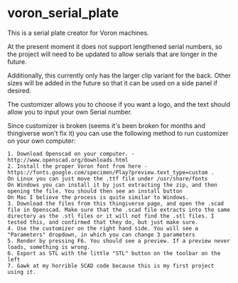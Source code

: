 # voron_serial_plate
This is a serial plate creator for Voron machines.

At the present moment it does not support lengthened serial numbers, so the project will need to be updated to allow serials that are longer in the future.

Additionally, this currently only has the larger clip variant for the back. Other sizes will be added in the future so that it can be used on a side panel if desired.

The customizer allows you to choose if you want a logo, and the text should allow you to input your own Serial number.

Since customizer is broken (seems it's been broken for months and thingiverse won't fix it) you can use the following method to run customizer on your own computer:

    1. Download Openscad on your computer. - http://www.openscad.org/downloads.html
    2. Install the proper Voron font from here - https://fonts.google.com/specimen/Play?preview.text_type=custom .
    On Linux you can just move the .ttf file under /usr/share/fonts
    On Windows you can install it by just extracting the zip, and then opening the file. You should then see an install button
    On Mac I believe the process is quite similar to Windows.
    3. Download the files from this thingiverse page, and open the .scad file in Openscad. Make sure that the .scad file extracts into the same directory as the .stl files or it will not find the .stl files. I tested this, and confirmed that they do, but just make sure.
    4. Use the customizer on the right hand side. You will see a "Parameters" dropdown, in which you can change 3 parameters
    5. Render by pressing F6. You should see a preview. If a preview never loads, something is wrong.
    6. Export as STL with the little "STL" button on the toolbar on the left
    7. Gawk at my horrible SCAD code because this is my first project using it.

